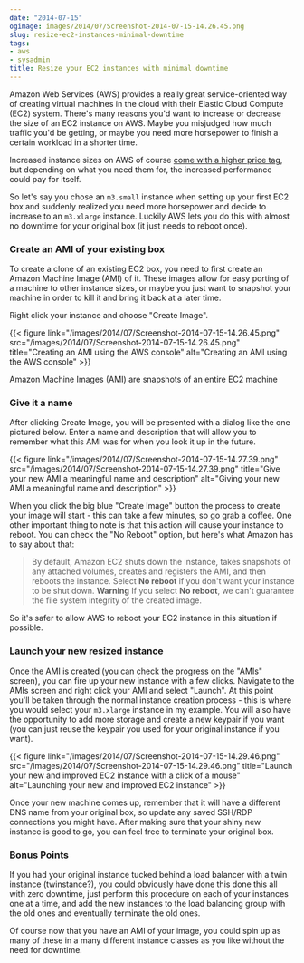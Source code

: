 ```yaml
---
date: "2014-07-15"
ogimage: images/2014/07/Screenshot-2014-07-15-14.26.45.png
slug: resize-ec2-instances-minimal-downtime
tags:
- aws
- sysadmin
title: Resize your EC2 instances with minimal downtime
---
```


Amazon Web Services (AWS) provides a really great service-oriented way of creating virtual machines in the cloud with their Elastic Cloud Compute (EC2) system. There's many reasons you'd want to increase or decrease the size of an EC2 instance on AWS. Maybe you misjudged how much traffic you'd be getting, or maybe you need more horsepower to finish a certain workload in a shorter time.

Increased instance sizes on AWS of course <a href="http://aws.amazon.com/ec2/instance-types/" target="_blank">come with a higher price tag</a>, but depending on what you need them for, the increased performance could pay for itself.
<!--more-->
So let's say you chose an `m3.small` instance when setting up your first EC2 box and suddenly realized you need more horsepower and decide to increase to an `m3.xlarge` instance. Luckily AWS lets you do this with almost no downtime for your original box (it just needs to reboot once).

### Create an AMI of your existing box

To create a clone of an existing EC2 box, you need to first create an Amazon Machine Image (AMI) of it. These images allow for easy porting of a machine to other instance sizes, or maybe you just want to snapshot your machine in order to kill it and bring it back at a later time.

Right click your instance and choose "Create Image".

{{< figure link="/images/2014/07/Screenshot-2014-07-15-14.26.45.png" src="/images/2014/07/Screenshot-2014-07-15-14.26.45.png" title="Creating an AMI using the AWS console" alt="Creating an AMI using the AWS console" >}}

Amazon Machine Images (AMI) are snapshots of an entire EC2 machine

### Give it a name

After clicking Create Image, you will be presented with a dialog like the one pictured below. Enter a name and description that will allow you to remember what this AMI was for when you look it up in the future.

{{< figure link="/images/2014/07/Screenshot-2014-07-15-14.27.39.png" src="/images/2014/07/Screenshot-2014-07-15-14.27.39.png" title="Give your new AMI a meaningful name and description" alt="Giving your new AMI a meaningful name and description" >}}

When you click the big blue "Create Image" button the process to create your image will start - this can take a few minutes, so go grab a coffee. One other important thing to note is that this action will cause your instance to reboot. You can check the "No Reboot" option, but here's what Amazon has to say about that:

>By default, Amazon EC2 shuts down the instance, takes snapshots of any attached volumes, creates and registers the AMI, and then reboots the instance. Select **No reboot** if you don't want your instance to be shut down.
>**Warning**
>If you select **No reboot**, we can't guarantee the file system integrity of the created image.

So it's safer to allow AWS to reboot your EC2 instance in this situation if possible.

### Launch your new resized instance

Once the AMI is created (you can check the progress on the "AMIs" screen), you can fire up your new instance with a few clicks. Navigate to the AMIs screen and right click your AMI and select "Launch". At this point you'll be taken through the normal instance creation process - this is where you would select your `m3.xlarge` instance in my example. You will also have the opportunity to add more storage and create a new keypair if you want (you can just reuse the keypair you used for your original instance if you want).

{{< figure link="/images/2014/07/Screenshot-2014-07-15-14.29.46.png" src="/images/2014/07/Screenshot-2014-07-15-14.29.46.png" title="Launch your new and improved EC2 instance with a click of a mouse" alt="Launching your new and improved EC2 instance" >}}

Once your new machine comes up, remember that it will have a different DNS name from your original box, so update any saved SSH/RDP connections you might have. After making sure that your shiny new instance is good to go, you can feel free to terminate your original box.

### Bonus Points

If you had your original instance tucked behind a load balancer with a twin instance (twinstance?), you could obviously have done this done this all with zero downtime, just perform this procedure on each of your instances one at a time, and add the new instances to the load balancing group with the old ones and eventually terminate the old ones.

Of course now that you have an AMI of your image, you could spin up as many of these in a many different instance classes as you like without the need for downtime.
